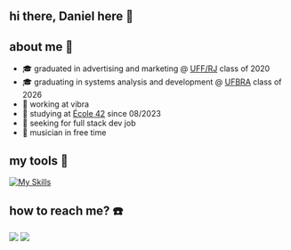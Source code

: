 ## hi there, Daniel here 👋

## about me 🥷

- 🎓 graduated in advertising and marketing @ [UFF/RJ](https://www.uff.br/) class of 2020
- 🎓 graduating in systems analysis and development @ [UFBRA](https://ufbra.com.br) class of 2026
- 🔭 working at vibra
- 📖 studying at [École 42](https://42.rio/) since 08/2023
- 🔎 seeking for full stack dev job
- 🎸 musician in free time

## my tools 🧰
[![My Skills](https://skillicons.dev/icons?i=vue,c,cpp,go,java,kotlin,python,docker)](https://skillicons.dev)


## how to reach me? ☎️
[<img src="https://img.shields.io/badge/LinkedIn-0077B5?style=for-the-badge&logo=linkedin&logoColor=white">](https://www.linkedin.com/in/dwbessa)
[<img src="https://img.shields.io/badge/Gmail-D14836?style=for-the-badge&logo=gmail&logoColor=white">](mailto:danielbessa01@gmail.com)
